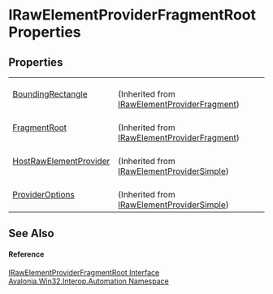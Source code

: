 # IRawElementProviderFragmentRoot Properties




## Properties
<table>
<tr>
<td><a href="P_Avalonia_Win32_Interop_Automation_IRawElementProviderFragment_BoundingRectangle">BoundingRectangle</a></td>
<td><br />(Inherited from <a href="T_Avalonia_Win32_Interop_Automation_IRawElementProviderFragment">IRawElementProviderFragment</a>)</td>
</tr>
<tr>
<td><a href="P_Avalonia_Win32_Interop_Automation_IRawElementProviderFragment_FragmentRoot">FragmentRoot</a></td>
<td><br />(Inherited from <a href="T_Avalonia_Win32_Interop_Automation_IRawElementProviderFragment">IRawElementProviderFragment</a>)</td>
</tr>
<tr>
<td><a href="P_Avalonia_Win32_Interop_Automation_IRawElementProviderSimple_HostRawElementProvider">HostRawElementProvider</a></td>
<td><br />(Inherited from <a href="T_Avalonia_Win32_Interop_Automation_IRawElementProviderSimple">IRawElementProviderSimple</a>)</td>
</tr>
<tr>
<td><a href="P_Avalonia_Win32_Interop_Automation_IRawElementProviderSimple_ProviderOptions">ProviderOptions</a></td>
<td><br />(Inherited from <a href="T_Avalonia_Win32_Interop_Automation_IRawElementProviderSimple">IRawElementProviderSimple</a>)</td>
</tr>
</table>

## See Also


#### Reference
<a href="T_Avalonia_Win32_Interop_Automation_IRawElementProviderFragmentRoot">IRawElementProviderFragmentRoot Interface</a>  
<a href="N_Avalonia_Win32_Interop_Automation">Avalonia.Win32.Interop.Automation Namespace</a>  

